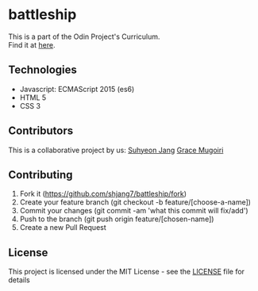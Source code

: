 # battleship

This is a part of the Odin Project's Curriculum. <br />
Find it at [here](https://www.theodinproject.com/courses/javascript/lessons/battleship).

## Technologies

- Javascript: ECMAScript 2015 (es6)
- HTML 5
- CSS 3

## Contributors

This is a collaborative project by us: [Suhyeon Jang](https://github.com/shjang7) [Grace Mugoiri](https://github.com/grace-mugoiri)

## Contributing

1. Fork it (https://github.com/shjang7/battleship/fork)
2. Create your feature branch (git checkout -b feature/[choose-a-name])
3. Commit your changes (git commit -am 'what this commit will fix/add')
4. Push to the branch (git push origin feature/[chosen-name])
5. Create a new Pull Request

## License

This project is licensed under the MIT License - see the [LICENSE](./LICENSE) file for details
